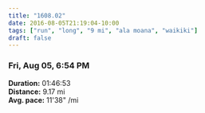 ```yaml
---
title: "1608.02"
date: 2016-08-05T21:19:04-10:00
tags: ["run", "long", "9 mi", "ala moana", "waikiki"]
draft: false
---
```


### Fri, Aug 05, 6:54 PM

**Duration:** 01:46:53  
**Distance:** 9.17 mi  
**Avg. pace:** 11'38" /mi